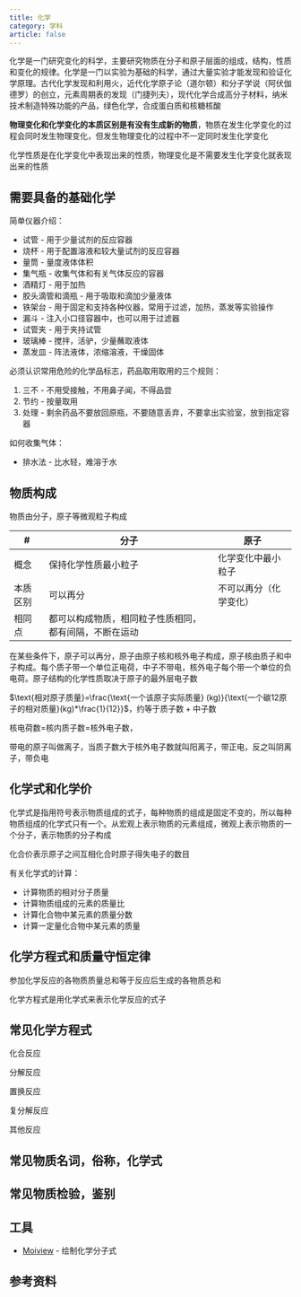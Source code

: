 ```yaml
---
title: 化学
category: 学科
article: false
---
```



化学是一门研究变化的科学，主要研究物质在分子和原子层面的组成，结构，性质和变化的规律。化学是一门以实验为基础的科学，通过大量实验才能发现和验证化学原理。古代化学发现和利用火，近代化学原子论（道尔顿）和分子学说（阿伏伽德罗）的创立，元素周期表的发现（门捷列夫），现代化学合成高分子材料，纳米技术制造特殊功能的产品，绿色化学，合成蛋白质和核糖核酸

**物理变化和化学变化的本质区别是有没有生成新的物质**，物质在发生化学变化的过程会同时发生物理变化，但发生物理变化的过程中不一定同时发生化学变化

化学性质是在化学变化中表现出来的性质，物理变化是不需要发生化学变化就表现出来的性质

## 需要具备的基础化学

简单仪器介绍：

+ 试管 - 用于少量试剂的反应容器
+ 烧杯 - 用于配置溶液和较大量试剂的反应容器
+ 量筒 - 量度液体体积
+ 集气瓶 - 收集气体和有关气体反应的容器
+ 酒精灯 - 用于加热
+ 胶头滴管和滴瓶 - 用于吸取和滴加少量液体
+ 铁架台 - 用于固定和支持各种仪器，常用于过滤，加热，蒸发等实验操作
+ 漏斗 - 注入小口径容器中，也可以用于过滤器
+ 试管夹 - 用于夹持试管
+ 玻璃棒 - 搅拌，活驴，少量蘸取液体
+ 蒸发皿 - 阵法液体，浓缩溶液，干燥固体

必须认识常用危险的化学品标志，药品取用取用的三个规则：

1. 三不 - 不用受接触，不用鼻子闻，不得品尝
2. 节约 - 按量取用
3. 处理 - 剩余药品不要放回原瓶，不要随意丢弃，不要拿出实验室，放到指定容器

如何收集气体：

- 排水法 - 比水轻，难溶于水

## 物质构成

物质由分子，原子等微观粒子构成

| #        | 分子                                                   | 原子                   |
| -------- | ------------------------------------------------------ | ---------------------- |
| 概念     | 保持化学性质最小粒子                                   | 化学变化中最小粒子     |
| 本质区别 | 可以再分                                               | 不可以再分（化学变化） |
| 相同点   | 都可以构成物质，相同粒子性质相同，都有间隔，不断在运动 |

在某些条件下，原子可以再分，原子由原子核和核外电子构成，原子核由质子和中子构成。每个质子带一个单位正电荷，中子不带电，核外电子每个带一个单位的负电荷。原子结构的化学性质取决于原子的最外层电子数

$\text{相对原子质量}=\frac{\text{一个该原子实际质量} (kg)}{\text{一个碳12原子的相对质量}(kg)*\frac{1}{12}}$，约等于$\text{质子数} + \text{中子数}$

核电荷数=核内质子数=核外电子数，

带电的原子叫做离子，当质子数大于核外电子数就叫阳离子，带正电，反之叫阴离子，带负电

## 化学式和化学价

化学式是指用符号表示物质组成的式子，每种物质的组成是固定不变的，所以每种物质组成的化学式只有一个。从宏观上表示物质的元素组成，微观上表示物质的一个分子，表示物质的分子构成

化合价表示原子之间互相化合时原子得失电子的数目

有关化学式的计算：

+ 计算物质的相对分子质量
+ 计算物质组成的元素的质量比
+ 计算化合物中某元素的质量分数
+ 计算一定量化合物中某元素的质量

## 化学方程式和质量守恒定律

参加化学反应的各物质质量总和等于反应后生成的各物质总和

化学方程式是用化学式来表示化学反应的式子

## 常见化学方程式

化合反应

分解反应

置换反应

复分解反应

其他反应

## 常见物质名词，俗称，化学式

## 常见物质检验，鉴别

## 工具

+ [Moiview](https://molview.org/) - 绘制化学分子式

## 参考资料
